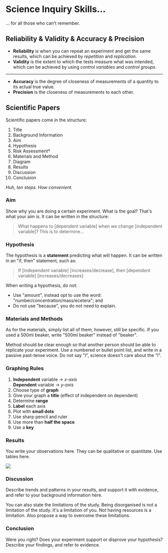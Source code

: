 # Science Inquiry Skills...
... for all those who can't remember.

## Reliability & Validity & Accuracy & Precision
- **Reliability** is when you can repeat an experiment and get the same results, which can be achieved by *repetition* and *replication*.
- **Validity** is the extent to which the tests measure what was intended, which can be achieved by using *control variables* and *control groups*.
---
- **Accuracy** is the degree of closeness of measurements of a quantity to its actual true value.
- **Precision** is the closeness of measurements to each other.
## Scientific Papers
Scientific papers come in the structure:
1. Title
2. Background Information
3. Aim
4. Hypothesis
5. Risk Assessment*
6. Materials and Method
7. Diagram
8. Results
9. Discussion
10. Conclusion

*Huh, ten steps. How convenient.*
### Aim
Show why you are doing a certain experiment. What is the goal? That's what your aim is. It can be written in the structure:
> What happens to [dependent variable] when we change [independent variable]? This is to determine...
### Hypothesis
The hypothesis is a **statement** predicting what will happen. It can be written in an "if, then" statement, such as:
> If [independent variable] [increases/decrease], then [dependent variable] [increases/decreases]

When writing a hypothesis, do not:
- Use "amount", instead opt to use the word: "number/concentration/mass/ecetera"; and
- Do not use "because", you do not need to explain.
### Materials and Methods
As for the materials, simply list all of them, however, still be specific. If you used a 500ml beaker, write "500ml beaker" instead of "beaker".

Method should be clear enough so that another person should be able to replicate your experiment. Use a numbered or bullet point list, and write in a passive past-tense voice. Do not say "I", science doesn't care about the "I".
### Graphing Rules
1. **Independent** variable → *x-axis* <br> **Dependent** variable → *y-axis*
2. Choose type of **graph**
3. Give your graph a **title** (effect of independent on dependent)
4. Determine **range**
5. **Label** each axis
6. Plot with **small dots**
7. Use sharp pencil and ruler
8. Use more than **half the space**
9. Use a **key**
### Results
You write your observations here. They can be qualitative or quantitate. Use tables here.

<img src="https://mint-garden.netlify.app/assets/image/Model-Table.png" style="max-width:100%;height:auto">

### Discussion
Describe trends and patterns in your results, and support it with evidence, and refer to your background information here.

You can also state the limitations of the study. Being disorganised is not a limitation of the study. It's a limitation of you. Not having resources is a limitation. Also propose a way to overcome these limitations.
### Conclusion
Were you right? Does your experiment support or disprove your hypothesis? Describe your findings, and refer to evidence.